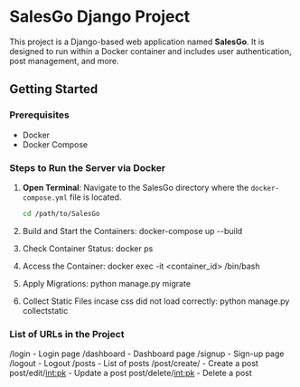 # SalesGo Django Project

This project is a Django-based web application named **SalesGo**. It is designed to run within a Docker container and includes user authentication, post management, and more.

## Getting Started

### Prerequisites

- Docker
- Docker Compose

### Steps to Run the Server via Docker

1. **Open Terminal**: Navigate to the SalesGo directory where the `docker-compose.yml` file is located.
   
   ```bash
   cd /path/to/SalesGo

2. Build and Start the Containers: docker-compose up --build

3. Check Container Status: docker ps

4. Access the Container: docker exec -it <container_id> /bin/bash

5. Apply Migrations: python manage.py migrate

6. Collect Static Files incase css did not load correctly: python manage.py collectstatic

### List of URLs in the Project

/login - Login page
/dashboard - Dashboard page
/signup - Sign-up page
/logout - Logout
/posts - List of posts
/post/create/ - Create a post
post/edit/<int:pk> - Update a post
post/delete/<int:pk> - Delete a post


